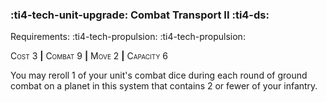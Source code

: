 ### :ti4-tech-unit-upgrade: **Combat Transport II** :ti4-ds:

Requirements: :ti4-tech-propulsion: :ti4-tech-propulsion:

<span style="font-variant:small-caps;">Cost</span> 3 __|__ <span style="font-variant:small-caps;">Combat</span> 9 __|__ <span style="font-variant:small-caps;">Move</span> 2 __|__ <span style="font-variant:small-caps;">Capacity</span> 6

You may reroll 1 of your unit's combat dice during each round of ground combat on a planet in this system that contains 2 or fewer of your infantry.

